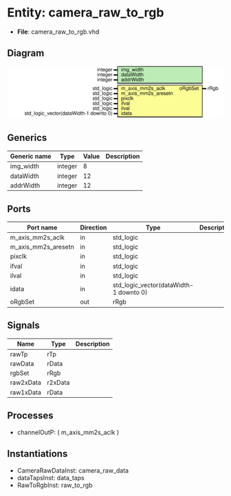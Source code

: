 # Entity: camera_raw_to_rgb 

- **File**: camera_raw_to_rgb.vhd
## Diagram

![Diagram](camera_raw_to_rgb.svg "Diagram")
## Generics

| Generic name | Type    | Value | Description |
| ------------ | ------- | ----- | ----------- |
| img_width    | integer | 8     |             |
| dataWidth    | integer | 12    |             |
| addrWidth    | integer | 12    |             |
## Ports

| Port name           | Direction | Type                                   | Description |
| ------------------- | --------- | -------------------------------------- | ----------- |
| m_axis_mm2s_aclk    | in        | std_logic                              |             |
| m_axis_mm2s_aresetn | in        | std_logic                              |             |
| pixclk              | in        | std_logic                              |             |
| ifval               | in        | std_logic                              |             |
| ilval               | in        | std_logic                              |             |
| idata               | in        | std_logic_vector(dataWidth-1 downto 0) |             |
| oRgbSet             | out       | rRgb                                   |             |
## Signals

| Name      | Type    | Description |
| --------- | ------- | ----------- |
| rawTp     | rTp     |             |
| rawData   | rData   |             |
| rgbSet    | rRgb    |             |
| raw2xData | r2xData |             |
| raw1xData | rData   |             |
## Processes
- channelOutP: ( m_axis_mm2s_aclk )
## Instantiations

- CameraRawDataInst: camera_raw_data
- dataTapsInst: data_taps
- RawToRgbInst: raw_to_rgb
